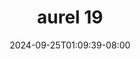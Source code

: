 --- 
title: "aurel 19"
description: "video   aurel 19 simontox   new"
date: 2024-09-25T01:09:39-08:00
file_code: "cwnfbu18krmb"
draft: false
cover: "2g67luu1pd75n2hd.jpg"
tags: ["aurel", "bokep-indo", "bokep-viral", "bokep-ig"]
length: 199
fld_id: "1390211"
foldername: "Aurelnewalbum"
categories: ["Aurelnewalbum"]
views: 7
---